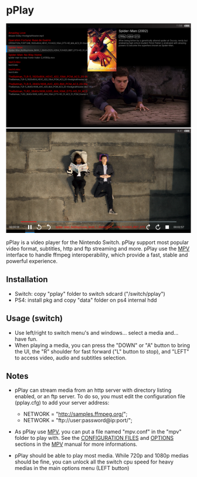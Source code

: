 pPlay
======

![](https://github.com/Cpasjuste/pplay/raw/master/screenshot.png)![](https://github.com/Cpasjuste/pplay/raw/master/screenshot2.png)

pPlay is a video player for the Nintendo Switch. pPlay support most popular video format, subtitles, http and ftp streaming and more. 
pPlay use the [MPV](https://mpv.io/) interface to handle ffmpeg interoperability, which provide a fast, stable and powerful experience.

Installation 
----
  - Switch: copy "pplay" folder to switch sdcard ("/switch/pplay")
  - PS4: install pkg and copy "data" folder on ps4 internal hdd

Usage (switch)
-----
- Use left/right to switch menu's and windows... select a media and... have fun.
- When playing a media, you can press the "DOWN" or "A" button to bring the UI, the "R" shoulder for fast forward ("L" button to stop), and "LEFT" to access video, audio and subtitles selection.

Notes
----
- pPlay can stream media from an http server with directory listing enabled, or an ftp server. To do so,
you must edit the configuration file (pplay.cfg) to add your server address:
  - NETWORK = "http://samples.ffmpeg.org/";
  - NETWORK = "ftp://user:password@ip:port/";
  

- As pPlay use [MPV](https://mpv.io/), you can put a file named "mpv.conf" in the "mpv" folder to play with. 
See the [CONFIGURATION FILES](https://mpv.io/manual/master/#configuration-files) and [OPTIONS](https://mpv.io/manual/master/#options) sections in the [MPV](https://mpv.io/manual/master/#) manual for more informations.


- pPlay should be able to play most media. While 720p and 1080p medias should be fine, you can unlock all the switch cpu speed for heavy medias in the main options menu (LEFT button)
